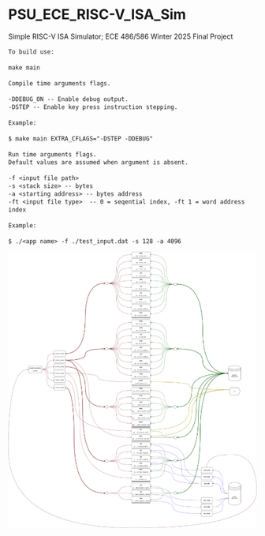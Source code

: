# PSU_ECE_RISC-V_ISA_Sim</br>
Simple RISC-V ISA Simulator; ECE 486/586 Winter 2025 Final Project</br>
```
To build use:

make main

Compile time arguments flags.

-DDEBUG_ON -- Enable debug output.
-DSTEP -- Enable key press instruction stepping.

Example:

$ make main EXTRA_CFLAGS="-DSTEP -DDEBUG"

Run time arguments flags.
Default values are assumed when argument is absent.

-f <input file path> 
-s <stack size> -- bytes
-a <starting address> -- bytes address
-ft <input file type>  -- 0 = seqential index, -ft 1 = word address index

Example:

$ ./<app name> -f ./test_input.dat -s 128 -a 4096 
```

![Alt text](main_map.png)
